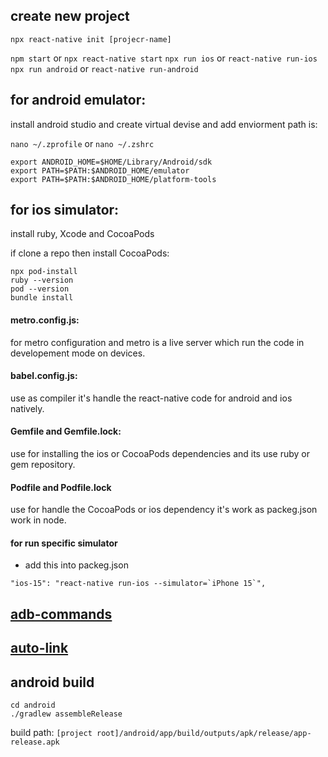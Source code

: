 
## create new project
`npx react-native init [projecr-name]`

`npm start` or `npx react-native start`
`npx run ios` or `react-native run-ios`
`npx run android` or `react-native run-android`



## for android emulator:
install android studio and create virtual devise and add enviorment path is:

`nano ~/.zprofile` or `nano ~/.zshrc`

```
export ANDROID_HOME=$HOME/Library/Android/sdk
export PATH=$PATH:$ANDROID_HOME/emulator
export PATH=$PATH:$ANDROID_HOME/platform-tools
```

## for ios simulator:
install ruby, Xcode and CocoaPods

if clone a repo then install CocoaPods:

```
npx pod-install
ruby --version
pod --version
bundle install
```

#### metro.config.js:
for metro configuration and metro is a live server which run the code in developement mode on devices.

#### babel.config.js:
use as compiler it's handle the react-native code for android and ios natively.

#### Gemfile and Gemfile.lock:
use for installing the ios or CocoaPods dependencies and its use ruby or gem repository.

#### Podfile and Podfile.lock
use for handle the CocoaPods or ios dependency it's work as packeg.json work in node.

#### for run specific simulator 
- add this into packeg.json
```
"ios-15": "react-native run-ios --simulator=`iPhone 15`",
```

## [adb-commands](https://gist.github.com/ernestkamara/d0a11cc36f331ebb8a41aa36991eee9a)
## [auto-link](https://github.com/react-native-community/cli/blob/main/docs/autolinking.md)

## android build
```
cd android
./gradlew assembleRelease
```

build path: `[project root]/android/app/build/outputs/apk/release/app-release.apk` 

